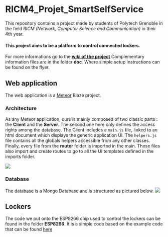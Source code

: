 # RICM4_Projet_SmartSelfService
This repository contains a project made by students of Polytech Grenoble in the field _RICM (Network, Computer Science and Communication)_ in their 4th year.

#### This project aims to be a platform to control connected lockers.

For more informations go to the **[wiki of the project](http://air.imag.fr/index.php/Projets-2016-2017-SmartSelfService)**
Complementary information files are in the folder **doc**. Where simple setup instructions can be found on the flyer.

## Web application
The web application is a [Meteor](https://www.meteor.com/) Blaze project.

### Architecture
As any Meteor application, ours is mainly composed of two classic parts : the **Client** and the **Server**. The second one here only defines the access rights among the database. The Client includes a `main.js` file, linked to an html document which displays the generic application UI. The `helpers.js` file contains all the globals helpers accessible from any other classes. Finally, every file from the **router** folder is imported in the main. These files also import and create routes to go to all the UI templates defined in the imports folder.


![](https://i.imgur.com/n5GXwDK.png)

### Database
The database is a Mongo Database and is structured as pictured below.
![](https://i.imgur.com/f4qk0w6.png)


## Lockers
The code we put onto the ESP8266 chip used to control the lockers can be found in the folder **ESP8266**. It is a simple code based on the example code that can be found [here](https://github.com/marcoschwartz/aREST/tree/master/examples/ESP8266_cloud)
